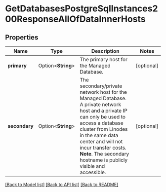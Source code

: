 # GetDatabasesPostgreSqlInstances200ResponseAllOfDataInnerHosts

## Properties

Name | Type | Description | Notes
------------ | ------------- | ------------- | -------------
**primary** | Option<**String**> | The primary host for the Managed Database. | [optional]
**secondary** | Option<**String**> | The secondary/private network host for the Managed Database.  A private network host and a private IP can only be used to access a database cluster from Linodes in the same data center and will not incur transfer costs.  __Note__. The secondary hostname is publicly visible and accessible. | [optional]

[[Back to Model list]](../README.md#documentation-for-models) [[Back to API list]](../README.md#documentation-for-api-endpoints) [[Back to README]](../README.md)



